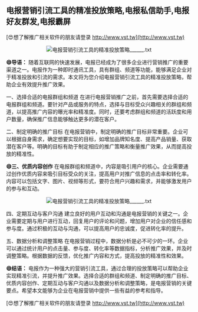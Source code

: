 ## **电报营销引流工具的精准投放策略,电报私信助手,电报好友群发,电报霸屏**

[😍想了解推广相关软件的朋友请登录 http://www.vst.tw](http://www.vst.tw)

 <center><img src="https://vst.tw/MP4/tuiguang/png/4.png" alt="电报营销引流工具的精准投放策略______.txt"></center>

**😄导语：**
随着互联网的快速发展，电报已经成为了很多企业进行营销推广的重要渠道之一。电报作为一种即时通讯工具，具有群组、频道等功能，能够满足企业对于精准投放和引流的需求。本文将为您介绍电报营销引流工具的精准投放策略，帮助企业有效提升推广效果。

一、选择合适的电报群组和频道
在进行电报营销推广之前，首先需要选择合适的电报群组和频道。要针对产品或服务的特点，选择与目标受众兴趣相关的群组和频道，以提高推广内容的曝光率和精准度。同时，还要考虑群组和频道的活跃度和用户数量，确保推广信息能够触达更多的潜在客户。

二、制定明确的推广目标
在电报营销中，制定明确的推广目标非常重要。企业可以根据自身需求，确定想要实现的目标，如增加品牌知名度、提高产品销量、获取潜在客户等。明确的目标有助于制定相应的推广策略和衡量推广效果，从而提高投放的精准性。

**😄三、优质内容创作**
在电报群组和频道中，内容是吸引用户的核心。企业需要通过创作优质内容来吸引目标受众的关注，提高用户对推广信息的点击率和转化率。内容可以包括文字、图片、视频等形式，要符合用户兴趣和需求，并能够激发用户的参与和互动。

 <center><img src="https://vst.tw/MP4/tuiguang/png/8.png" alt="电报营销引流工具的精准投放策略______.txt"></center>

四、定期互动与客户沟通
建立良好的用户互动和沟通是电报营销的关键之一。企业需要定期与用户进行互动，回复用户的评论和问题，增加用户对企业的信任感和参与度。通过积极的互动与沟通，可以提高用户的忠诚度，促进转化率的提升。

五、数据分析和调整策略
在电报营销过程中，数据分析是必不可少的一环。企业可以通过统计用户的点击量、参与度、转化率等数据指标，分析推广效果，并及时调整策略。根据数据的反馈，优化推广内容和方式，提高投放的精准性和效果。

**😄结语：**
电报作为一种强大的营销引流工具，通过合理的投放策略可以帮助企业实现精准引流，并提升推广效果。选择合适的群组和频道、制定明确的推广目标、优质内容创作、定期互动与客户沟通以及数据分析和调整策略，是电报营销的关键要点。希望本文能够为企业在电报营销中提供一些有益的参考和指导。

[😍想了解推广相关软件的朋友请登录 http://www.vst.tw](http://www.vst.tw)



